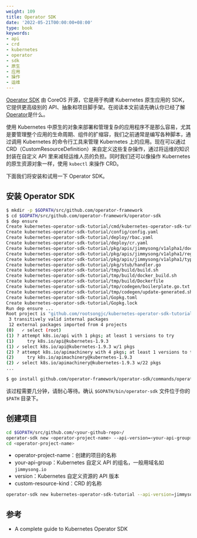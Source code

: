 ```yaml
---
weight: 109
title: Operator SDK
date: '2022-05-21T00:00:00+08:00'
type: book
keywords:
- api
- crd
- kubernetes
- operator
- sdk
- 原生
- 应用
- 操作
- 运维
---
```



[Operator SDK](https://github.com/operator-framework/operator-sdk) 由 CoreOS 开源，它是用于构建 Kubernetes 原生应用的 SDK，它提供更高级别的 API、抽象和项目脚手架。在阅读本文前请先确认你已经了解 [Operator](operator.md)是什么。

使用 Kubernetes 中原生的对象来部署和管理复杂的应用程序不是那么容易，尤其是要管理整个应用的生命周期、组件的扩缩容，我们之前通常是编写各种脚本，通过调用 Kubernetes 的命令行工具来管理 Kubernetes 上的应用。现在可以通过 CRD（CustomResourceDefinition）来自定义这些复杂操作，通过将运维的知识封装在自定义 API 里来减轻运维人员的负担。同时我们还可以像操作 Kubernetes 的原生资源对象一样，使用 `kubectl` 来操作 CRD。

下面我们将安装和试用一下 Operator SDK。

## 安装 Operator SDK

```bash
$ mkdir -p $GOPATH/src/github.com/operator-framework
$ cd $GOPATH/src/github.com/operator-framework/operator-sdk
$ dep ensure
Create kubernetes-operator-sdk-tutorial/cmd/kubernetes-operator-sdk-tutorial/main.go
Create kubernetes-operator-sdk-tutorial/config/config.yaml
Create kubernetes-operator-sdk-tutorial/deploy/rbac.yaml
Create kubernetes-operator-sdk-tutorial/deploy/cr.yaml
Create kubernetes-operator-sdk-tutorial/pkg/apis/jimmysong/v1alpha1/doc.go
Create kubernetes-operator-sdk-tutorial/pkg/apis/jimmysong/v1alpha1/register.go
Create kubernetes-operator-sdk-tutorial/pkg/apis/jimmysong/v1alpha1/types.go
Create kubernetes-operator-sdk-tutorial/pkg/stub/handler.go
Create kubernetes-operator-sdk-tutorial/tmp/build/build.sh
Create kubernetes-operator-sdk-tutorial/tmp/build/docker_build.sh
Create kubernetes-operator-sdk-tutorial/tmp/build/Dockerfile
Create kubernetes-operator-sdk-tutorial/tmp/codegen/boilerplate.go.txt
Create kubernetes-operator-sdk-tutorial/tmp/codegen/update-generated.sh
Create kubernetes-operator-sdk-tutorial/Gopkg.toml
Create kubernetes-operator-sdk-tutorial/Gopkg.lock
Run dep ensure ...
Root project is "github.com/rootsongjc/kubernetes-operator-sdk-tutorial"
 3 transitively valid internal packages
 12 external packages imported from 4 projects
(0)   ✓ select (root)
(1) ? attempt k8s.io/api with 1 pkgs; at least 1 versions to try
(1)     try k8s.io/api@kubernetes-1.9.3
(1) ✓ select k8s.io/api@kubernetes-1.9.3 w/1 pkgs
(2) ? attempt k8s.io/apimachinery with 4 pkgs; at least 1 versions to try
(2)     try k8s.io/apimachinery@kubernetes-1.9.3
(2) ✓ select k8s.io/apimachinery@kubernetes-1.9.3 w/22 pkgs
...

$ go install github.com/operator-framework/operator-sdk/commands/operator-sdk
```

该过程需要几分钟，请耐心等待。确认 `$GOPATH/bin/operator-sdk` 文件位于你的 `$PATH` 目录下。

## 创建项目

```bash
cd $GOPATH/src/github.com/<your-github-repo>/
operator-sdk new <operator-project-name> --api-version=<your-api-group>/<version> --kind=<custom-resource-kind>
cd <operator-project-name>
```

- operator-project-name：创建的项目的名称
- your-api-group：Kubernetes 自定义 API 的组名，一般用域名如 `jimmysong.io`
- version：Kubernetes 自定义资源的 API 版本
- custom-resource-kind：CRD 的名称

```bash
operator-sdk new kubernetes-operator-sdk-tutorial --api-version=jimmysong.io/v1alpha1 --kind=operator-sdk
```

## 参考

- A complete guide to Kubernetes Operator SDK
